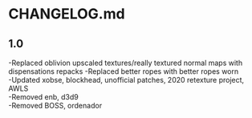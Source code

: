 # CHANGELOG.md

## 1.0

-Replaced oblivion upscaled textures/really textured normal maps with dispensations repacks 
-Replaced better ropes with better ropes worn    
-Updated xobse, blockhead, unofficial patches, 2020 retexture project, AWLS  
-Removed enb, d3d9  
-Removed BOSS, ordenador  


